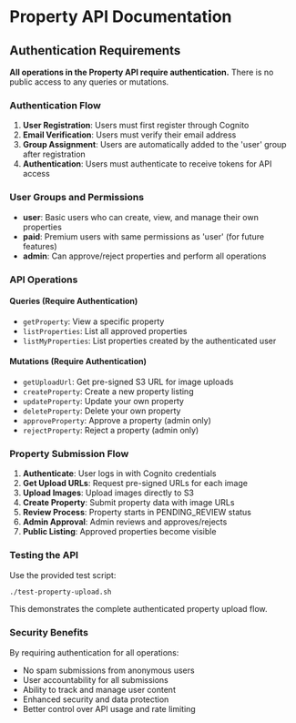 # Property API Documentation

## Authentication Requirements

**All operations in the Property API require authentication.** There is no public access to any queries or mutations.

### Authentication Flow

1. **User Registration**: Users must first register through Cognito
2. **Email Verification**: Users must verify their email address
3. **Group Assignment**: Users are automatically added to the 'user' group after registration
4. **Authentication**: Users must authenticate to receive tokens for API access

### User Groups and Permissions

- **user**: Basic users who can create, view, and manage their own properties
- **paid**: Premium users with same permissions as 'user' (for future features)
- **admin**: Can approve/reject properties and perform all operations

### API Operations

#### Queries (Require Authentication)
- `getProperty`: View a specific property
- `listProperties`: List all approved properties
- `listMyProperties`: List properties created by the authenticated user

#### Mutations (Require Authentication)
- `getUploadUrl`: Get pre-signed S3 URL for image uploads
- `createProperty`: Create a new property listing
- `updateProperty`: Update your own property
- `deleteProperty`: Delete your own property
- `approveProperty`: Approve a property (admin only)
- `rejectProperty`: Reject a property (admin only)

### Property Submission Flow

1. **Authenticate**: User logs in with Cognito credentials
2. **Get Upload URLs**: Request pre-signed URLs for each image
3. **Upload Images**: Upload images directly to S3
4. **Create Property**: Submit property data with image URLs
5. **Review Process**: Property starts in PENDING_REVIEW status
6. **Admin Approval**: Admin reviews and approves/rejects
7. **Public Listing**: Approved properties become visible

### Testing the API

Use the provided test script:
```bash
./test-property-upload.sh
```

This demonstrates the complete authenticated property upload flow.

### Security Benefits

By requiring authentication for all operations:
- No spam submissions from anonymous users
- User accountability for all submissions
- Ability to track and manage user content
- Enhanced security and data protection
- Better control over API usage and rate limiting